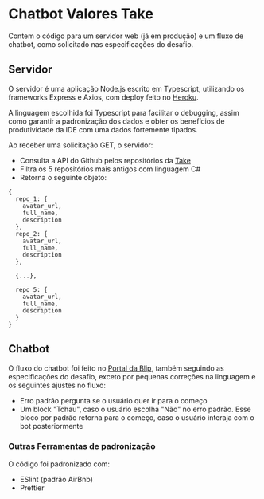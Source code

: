 # Chatbot Valores Take

Contem o código para um servidor web (já em produção) e um fluxo de
chatbot, como solicitado nas especificações do desafio.


## Servidor

O servidor é uma aplicação Node.js escrito em Typescript, utilizando
os frameworks Express e Axios, com deploy feito no [Heroku](https://take-blip.herokuapp.com).

A linguagem escolhida foi Typescript para facilitar o debugging, assim como
garantir a padronização dos dados e obter os benefícios de produtividade
da IDE com uma dados fortemente tipados.

Ao receber uma solicitação GET, o servidor:
* Consulta a API do Github pelos repositórios da [Take](https://github.com/takenet)
* Filtra os 5 repositórios mais antigos com linguagem C#
* Retorna o seguinte objeto:
```
{
  repo_1: {
    avatar_url,
    full_name,
    description
  },
  repo_2: {
    avatar_url,
    full_name,
    description
  },

  {...},

  repo_5: {
    avatar_url,
    full_name,
    description
  }
}
```

## Chatbot

O fluxo do chatbot foi feito no [Portal da Blip](https://portal.blip.ai),
também seguindo as especificações do desafio, exceto por pequenas correções
na linguagem e os seguintes ajustes no fluxo:
* Erro padrão pergunta se o usuário quer ir para o começo
* Um block "Tchau", caso o usuário escolha "Não" no erro padrão. Esse
bloco por padrão retorna para o começo, caso o usuário interaja com o bot
posteriormente


### Outras Ferramentas de padronização

O código foi padronizado com:
- ESlint (padrão AirBnb)
- Prettier
